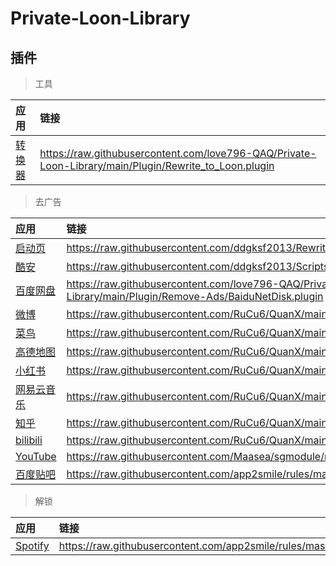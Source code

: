 # Private-Loon-Library

## 插件

> 工具

| 应用 | 链接 |
| :-----| :-----|
| [转换器](loon://import?plugin=https://raw.githubusercontent.com/love796-QAQ/Private-Loon-Library/main/Plugin/Rewrite_to_Loon.plugin) | https://raw.githubusercontent.com/love796-QAQ/Private-Loon-Library/main/Plugin/Rewrite_to_Loon.plugin |

> 去广告

| 应用 | 链接 |
| :-----| :-----|
| [启动页](loon://import?plugin=https://raw.githubusercontent.com/ddgksf2013/Rewrite/master/AdBlock/StartUp.confqx) | https://raw.githubusercontent.com/ddgksf2013/Rewrite/master/AdBlock/StartUp.conf |
| [酷安](loon://import?plugin=https://raw.githubusercontent.com/ddgksf2013/Scripts/master/coolapk.jsqx) | https://raw.githubusercontent.com/ddgksf2013/Scripts/master/coolapk.js |
| [百度网盘](loon://import?plugin=https://raw.githubusercontent.com/love796-QAQ/Private-Loon-Library/main/Plugin/Remove-Ads/BaiduNetDisk.plugin) | https://raw.githubusercontent.com/love796-QAQ/Private-Loon-Library/main/Plugin/Remove-Ads/BaiduNetDisk.plugin |
| [微博](loon://import?plugin=https://raw.githubusercontent.com/RuCu6/QuanX/main/Rewrites/Cube/weibo.snippetqx) | https://raw.githubusercontent.com/RuCu6/QuanX/main/Rewrites/Cube/weibo.snippet |
| [菜鸟](loon://import?plugin=https://raw.githubusercontent.com/RuCu6/QuanX/main/Rewrites/Cube/cainiao.snippetqx) | https://raw.githubusercontent.com/RuCu6/QuanX/main/Rewrites/Cube/cainiao.snippet |
| [高德地图](loon://import?plugin=https://raw.githubusercontent.com/RuCu6/QuanX/main/Rewrites/Cube/amap.snippetqx) | https://raw.githubusercontent.com/RuCu6/QuanX/main/Rewrites/Cube/amap.snippet |
| [小红书](loon://import?plugin=https://raw.githubusercontent.com/RuCu6/QuanX/main/Rewrites/Cube/xiaohongshu.snippetqx) | https://raw.githubusercontent.com/RuCu6/QuanX/main/Rewrites/Cube/xiaohongshu.snippet |
| [网易云音乐](loon://import?plugin=https://raw.githubusercontent.com/RuCu6/QuanX/main/Rewrites/Cube/cloudmusic.snippetqx) | https://raw.githubusercontent.com/RuCu6/QuanX/main/Rewrites/Cube/cloudmusic.snippet |
| [知乎](loon://import?plugin=https://raw.githubusercontent.com/RuCu6/QuanX/main/Rewrites/Cube/zhihu.snippetqx) | https://raw.githubusercontent.com/RuCu6/QuanX/main/Rewrites/Cube/zhihu.snippet |
| [bilibili](loon://import?plugin=https://raw.githubusercontent.com/RuCu6/QuanX/main/Rewrites/Cube/bilibili.snippetqx) | https://raw.githubusercontent.com/RuCu6/QuanX/main/Rewrites/Cube/bilibili.snippet |
| [YouTube](loon://import?plugin=https://raw.githubusercontent.com/Maasea/sgmodule/master/YoutubeAds.sgmodulesg) | https://raw.githubusercontent.com/Maasea/sgmodule/master/YoutubeAds.sgmodule |
| [百度贴吧](loon://import?plugin=https://raw.githubusercontent.com/app2smile/rules/master/module/tieba.sgmodulesg) | https://raw.githubusercontent.com/app2smile/rules/master/module/tieba.sgmodule |

> 解锁

| 应用 | 链接 |
| :-----| :-----|
| [Spotify](loon://import?plugin=https://raw.githubusercontent.com/app2smile/rules/master/module/spotify.modulesg) | https://raw.githubusercontent.com/app2smile/rules/master/module/spotify.module |
